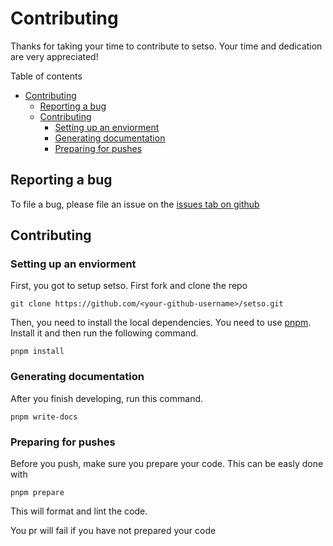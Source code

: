 # Contributing

Thanks for taking your time to contribute to setso. Your time and dedication are very appreciated!

Table of contents

- [Contributing](#contributing)
  - [Reporting a bug](#reporting-a-bug)
  - [Contributing](#contributing-1)
    - [Setting up an enviorment](#setting-up-an-enviorment)
    - [Generating documentation](#generating-documentation)
    - [Preparing for pushes](#preparing-for-pushes)

## Reporting a bug

To file a bug, please file an issue on the [issues tab on github](https://github.com/micziz/setso/issues)

## Contributing

### Setting up an enviorment

First, you got to setup setso. First fork and clone the repo

```shell
git clone https://github.com/<your-github-username>/setso.git
```

Then, you need to install the local dependencies. You need to use [pnpm](https://pnpm.io). Install it and then run the following command.

```shell
pnpm install
```

### Generating documentation

After you finish developing, run this command.

```shell
pnpm write-docs
```

### Preparing for pushes

Before you push, make sure you prepare your code. This can be easly done with

```shell
pnpm prepare
```

This will format and lint the code.

You pr will fail if you have not prepared your code
